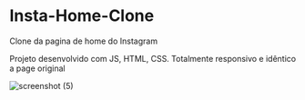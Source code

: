 # Insta-Home-Clone
Clone da pagina de home do Instagram


Projeto desenvolvido com JS, HTML, CSS.
Totalmente responsivo e idêntico a page original

![screenshot (5)](https://github.com/MiqueiasBrandaoDev/Insta-Home-Clone/assets/146373700/c432ffcb-960a-4d73-8ff8-87948d5f67b9)
